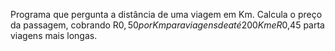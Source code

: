 Programa que pergunta a distância de uma viagem em Km. Calcula o preço da passagem, cobrando R$0,50 por Km para viagens de até 200Km e R$0,45 parta viagens mais longas.